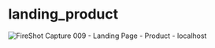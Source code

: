 # landing_product

![FireShot Capture 009 - Landing Page - Product - localhost](https://user-images.githubusercontent.com/66191505/158115497-c27f7d5c-ac10-412d-8de7-9732b7661cec.png)
